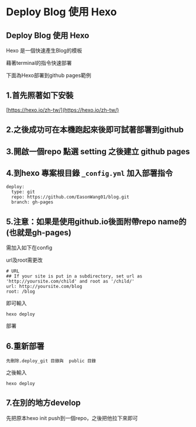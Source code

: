 # Deploy Blog 使用 Hexo

## Deploy Blog 使用 Hexo

Hexo 是一個快速產生Blog的模板

藉著terminal的指令快速部署

下面為Hexo部署到github pages範例

## 1.首先照著如下安裝

[https://hexo.io/zh-tw/](https://hexo.io/zh-tw/)

## 2.之後成功可在本機跑起來後即可試著部署到github

## 3.開啟一個repo 點選 setting 之後建立 github pages

## 4.到hexo 專案根目錄 `_config.yml` 加入部署指令

```text
deploy:
  type: git
  repo: https://github.com/EasonWang01/blog.git
  branch: gh-pages
```

## 5.注意：如果是使用github.io後面附帶repo name的\(也就是gh-pages\)

需加入如下在config

url及root需更改

```text
# URL
## If your site is put in a subdirectory, set url as 'http://yoursite.com/child' and root as '/child/'
url: http://yoursite.com/blog
root: /blog
```

即可輸入

```text
hexo deploy
```

部署

## 6.重新部署

```text
先刪除.deploy_git 目錄與  public 目錄
```

之後輸入

```text
hexo deploy
```

## 7.在別的地方develop

先把原本hexo init push到一個repo，之後把他拉下來即可

